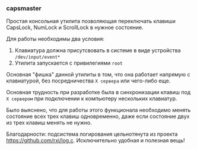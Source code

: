 ### capsmaster
Простая консольная утилита позволяющая переключать клавиши CapsLock, NumLock и ScrollLock в нужное состояние.

Для работы необходимы два условия:
1. Клавиатура должна присутсвовать в системе в виде устройства `/dev/input/event*`
2. Утилита запускается с привилегиями `root`  

Основная "фишка" данной утилиты в том, что она работает напрямую с клавиатурой,
без посредничества `X сервера` или чего-либо еще.


Основная трудность при разработке была в синхронизации клавиш под `X сервером` 
при подключении к компьютеру нескольких клавиатур.

Было выяснено, что для работы этого функционала необходимо менять состояние всех трех клавиш одновременно, 
даже если состояние двух из трех клавиш менять не нужно.

Благодарности: подсистема логирования цельнотянута из проекта https://github.com/rxi/log.c. Исключительно удобная и полезная вещь!